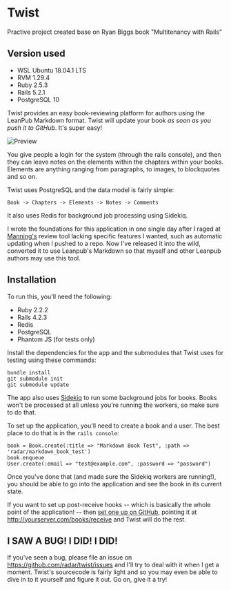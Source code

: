 # Twist 

Practive project created base on Ryan Biggs book "Multitenancy with Rails"

## Version used
* WSL Ubuntu 18.04.1 LTS
* RVM 1.29.4
* Ruby 2.5.3
* Rails 5.2.1
* PostgreSQL 10




Twist provides an easy book-reviewing platform for authors using the LeanPub Markdown format. Twist will update your book *as soon as you push it to GitHub*. It's super easy!

![Preview](https://raw.githubusercontent.com/radar/twist/master/doc/preview-new.png)

You give people a login for the system (through the rails console), and then they can leave notes on the elements within the chapters within your books. Elements are anything ranging from paragraphs, to images, to blockquotes and so on.

Twist uses PostgreSQL and the data model is fairly simple:

    Book -> Chapters -> Elements -> Notes -> Comments

It also uses Redis for background job processing using Sidekiq.

I wrote the foundations for this application in one single day after I raged at [Manning's](http://manning.com) review tool lacking specific features I wanted, such as automatic updating when I pushed to a repo. Now I've released it into the wild, converted it to use Leanpub's Markdown so that myself and other Leanpub authors may use this tool.

## Installation

To run this, you'll need the following:

* Ruby 2.2.2
* Rails 4.2.3
* Redis
* PostgreSQL
* Phantom JS (for tests only)

Install the dependencies for the app and the submodules that Twist uses for testing using these commands:

    bundle install
    git submodule init
    git submodule update

The app also uses [Sidekiq](http://sidekiq.org) to run some background jobs for books. Books won't be processed at all unless you're running the workers, so make sure to do that.

To set up the application, you'll need to create a book and a user. The best place to do that is in the `rails console`:

    book = Book.create(:title => "Markdown Book Test", :path => 'radar/markdown_book_test')
    book.enqueue
    User.create(:email => "test@example.com", :password => "password")

Once you've done that (and made sure the Sidekiq workers are running!), you should be able to go into the application and see the book in its current state.

If you want to set up post-receive hooks -- which is basically the whole point of the application! -- then [set one up on GitHub](https://help.github.com/articles/post-receive-hooks), pointing it at http://yourserver.com/books/receive and Twist will do the rest.

## I SAW A BUG! I DID! I DID!

If you've seen a bug, please file an issue on https://github.com/radar/twist/issues and I'll try to deal with it when I get a moment. Twist's sourcecode is fairly light and so you may even be able to dive in to it yourself and figure it out. Go on, give it a try!
